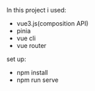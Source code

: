 

In this project i used:
 - vue3.js(composition API)
 - pinia
 - vue cli
 - vue router
 
set up:
  - npm install
  - npm run serve
 

